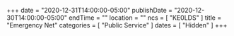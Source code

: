 +++
date = "2020-12-31T14:00:00-05:00"
publishDate = "2020-12-30T14:00:00-05:00"
endTime = ""
location = ""
ncs = [ "KE0LDS" ]
title = "Emergency Net"
categories = [ "Public Service" ]
dates = [ "Hidden" ]
+++
